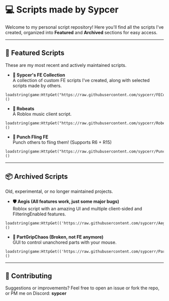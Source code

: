 # 💻 Scripts made by Sypcer

Welcome to my personal script repository! Here you'll find all the scripts I've created, organized into **Featured** and **Archived** sections for easy access.


---

## 🌟 Featured Scripts

These are my most recent and actively maintained scripts.

- **🧩 Sypcer's FE Collection**  
  A collection of custom FE scripts I've created, along with selected scripts made by others.
```
loadstring(game:HttpGet("https://raw.githubusercontent.com/sypcerr/FECollection/refs/heads/main/script.lua",true))()
```

- **🎵 Robeats**  
  A Roblox music client script.
```
loadstring(game:HttpGet("https://raw.githubusercontent.com/sypcerr/Robeats/refs/heads/main/script.lua",true))()
```

- **🥊 Punch Fling FE**  
  Punch others to fling them! (Supports R6 + R15)
```
loadstring(game:HttpGet("https://raw.githubusercontent.com/sypcerr/PunchFlingFE/refs/heads/main/script.lua",true))()
```

---

## 📦 Archived Scripts

Old, experimental, or no longer maintained projects.

- **🛡️ Aegis (All features work, just some major bugs)**  
  Roblox script with an amazing UI and multiple client-sided and FilteringEnabled features.
```
loadstring(game:HttpGet(('https://raw.githubusercontent.com/sypcerr/Aegis/refs/heads/main/script'),true))()
```

- **🧲 PartGripChaos (Broken, not FE anymore)**  
  GUI to control unanchored parts with your mouse.
```
loadstring(game:HttpGet(('https://raw.githubusercontent.com/sypcerr/PartGripChaos/refs/heads/main/script'),true))()
```

---

## 🤝 Contributing

Suggestions or improvements? Feel free to open an issue or fork the repo, or PM me on Discord: **sypcer**
